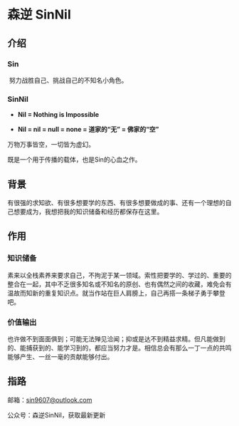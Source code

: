 # 森逆 SinNiI

## 介绍

### Sin

​	努力战胜自己、挑战自己的不知名小角色。

### SinNiI

- **NiI = Nothing is Impossible**

- **NiI = nil = null = none = 道家的“无” = 佛家的“空”**

 万物万事皆空，一切皆为虚幻。

既是一个用于传播的载体，也是Sin的心血之作。



## 背景

​	有很强的求知欲、有很多想要学的东西、有很多想要做成的事、还有一个理想的自己想要成为，我想把我的知识储备和经历都保存在这里。

## 作用

### 知识储备

​	素来以全栈素养来要求自己，不拘泥于某一领域。索性把要学的、学过的、重要的整合在一起，其中不乏很多知名或不知名的原创、也有偶然之间的收藏，难免会有温故而知新的重复知识点。就当作站在巨人肩膀上，自己再搭一条梯子勇于攀登吧。

### 价值输出

​	也许做不到面面俱到；可能无法殚见洽闻；抑或是达不到精益求精。但凡能做到的、能捕获到的、能学习到的，都应当努力才是。相信总会有那么一丁一点的共鸣能够产生、一丝一毫的贡献能够付出。



## 指路

邮箱：sin9607@outlook.com

公众号：森逆SinNiI，获取最新更新
